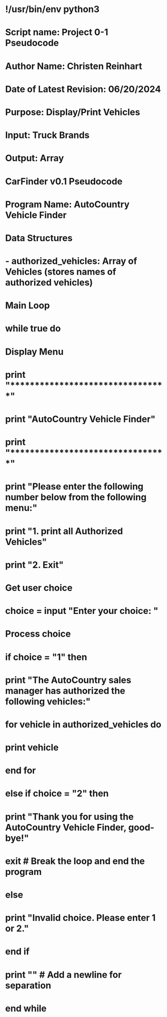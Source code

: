 # !/usr/bin/env python3

# Script name: Project 0-1 Pseudocode
# Author Name: Christen Reinhart
# Date of Latest Revision: 06/20/2024
# Purpose: Display/Print Vehicles
# Input: Truck Brands
# Output: Array

# CarFinder v0.1 Pseudocode

# Program Name: AutoCountry Vehicle Finder

# Data Structures
# - authorized_vehicles: Array of Vehicles (stores names of authorized vehicles)

# Main Loop
# while true do
# Display Menu
# print "********************************"
# print "AutoCountry Vehicle Finder"
# print "********************************"
# print "Please enter the following number below from the following menu:"
# print "1. print all Authorized Vehicles"
# print "2. Exit"
    
# Get user choice
# choice = input "Enter your choice: "
    
# Process choice
# if choice = "1" then
# print "The AutoCountry sales manager has authorized the following vehicles:"
# for vehicle in authorized_vehicles do
# print vehicle
# end for
# else if choice = "2" then
# print "Thank you for using the AutoCountry Vehicle Finder, good-bye!"
# exit  # Break the loop and end the program
# else
# print "Invalid choice. Please enter 1 or 2."
# end if
# print ""  # Add a newline for separation
# end while



